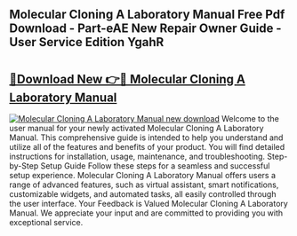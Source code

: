 ## Molecular Cloning A Laboratory Manual Free Pdf Download - Part-eAE New Repair Owner Guide - User Service Edition YgahR

# <h2><a href="http://bc48044.oget.top/?id=Molecular+Cloning+A+Laboratory+Manual">🔗Download New 👉🔴 Molecular Cloning A Laboratory Manual</a></h2>

[![Molecular Cloning A Laboratory Manual new download](https://i.imgur.com/5g1atiW.png)](http://bc48044.oget.top/?id=Molecular+Cloning+A+Laboratory+Manual)
Welcome to the user manual for your newly activated Molecular Cloning A Laboratory Manual. This comprehensive guide is intended to help you understand and utilize all of the features and benefits of your product. You will find detailed instructions for installation, usage, maintenance, and troubleshooting. Step-by-Step Setup Guide Follow these steps for a seamless and successful setup experience. Molecular Cloning A Laboratory Manual offers users a range of advanced features, such as virtual assistant, smart notifications, customizable widgets, and automated tasks, all easily controlled through the user interface. Your Feedback is Valued Molecular Cloning A Laboratory Manual. We appreciate your input and are committed to providing you with exceptional service.
